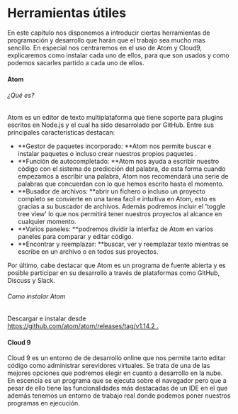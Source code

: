 # Herramientas útiles

En este capítulo nos disponemos a introducir ciertas herramientas de programación y desarrollo que harán que el trabajo sea mucho mas sencillo. En especial nos centraremos en el uso de Atom y Cloud9, explicaremos como instalar cada uno de ellos, para que son usados y como podemos sacarles partido a cada uno de ellos.

#### Atom

###### ¿Qué es?

Atom es un editor de texto multiplataforma que tiene soporte para plugins escritos en Node.js y el cual ha sido desarrolado por GitHub. Entre sus principales características destacan:

* **Gestor de paquetes incorporado: **Atom nos permite buscar e instalar paquetes o incluso crear nuestros propios paquetes .
* **Función de autocompletado: **Atom nos ayuda a escribir nuestro código con el sistema de predicción del palabra, de esta forma cuando empezamos a escribir una palabra, Atom nos recomendará una serie de palabras que concuerdan con lo que hemos escrito hasta el momento.
* **Busador de archivos: **abrir un fichero o incluso un proyecto completo se convierte en una tarea facíl e intuitiva en Atom, esto es gracias a su buscador de archivos. Además podremos incluir el 'toggle tree view'  lo que nos permitirá tener nuestros proyectos al alcance en cualquier momento.
* **Varios paneles: **podremos dividir la interfaz de Atom en varios paneles para comparar y editar código.
* **Encontrar y reemplazar: **buscar, ver y reemplazar texto mientras se escribe en un archivo o en todos sus proyectos.

Por último, cabe destacar que Atom es un programa de fuente abierta y es posible participar en su desarrollo a través de plataformas como GitHub, Discuss y Slack.

###### Como instalar Atom

Descargar e instalar desde[ https://github.com/atom/atom/releases/tag/v1.14.2 .](https://github.com/atom/atom/releases/tag/v1.14.2)

#### Cloud 9



Cloud 9 es un entorno de de desarrollo online que nos permite tanto editar código como administrar serevidores virtuales. Se trata de una de las mejores opciones que podremos elegir en cuanto a desarrollo en la nube. En escencia es un programa que se ejecuta sobre el navegador pero que a pesar de ello tiene las funcionalidades más destacadas de un IDE en el que además tenemos un entorno de trabajo real donde podemos poner nuestros programas en ejecución.

